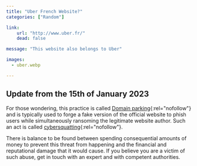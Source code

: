 ```yaml
---
title: "Uber French Website?"
categories: ["Random"]

link:
    url: "http://www.uber.fr/"
    dead: false

message: "This website also belongs to Uber"

images:
  - uber.webp

---
```


## Update from the 15th of January 2023

For those wondering, this practice is called [Domain parking](https://en.wikipedia.org/wiki/Domain_parking){:rel="nofollow"}
and is typically used to forge a fake version of the official website to phish users while simultaneously ransoming the
legitimate website author. Such an act is called [cybersquatting](https://en.wikipedia.org/wiki/Cybersquatting){:rel="nofollow"}.

There is balance to be found between spending consequential amounts of money to prevent this threat from happening and
the financial and reputational damage that it would cause. If you believe you are a victim of such abuse, get in touch
with an expert and with competent authorities.
